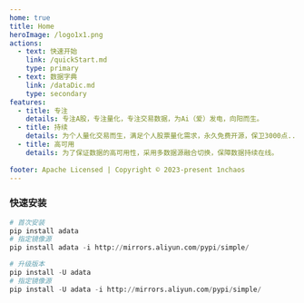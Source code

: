```yaml
---
home: true
title: Home
heroImage: /logo1x1.png
actions:
  - text: 快速开始
    link: /quickStart.md
    type: primary
  - text: 数据字典
    link: /dataDic.md
    type: secondary
features:
  - title: 专注
    details: 专注A股，专注量化，专注交易数据，为Ai（爱）发电，向阳而生。
  - title: 持续
    details: 为个人量化交易而生，满足个人股票量化需求，永久免费开源，保卫3000点......
  - title: 高可用
    details: 为了保证数据的高可用性，采用多数据源融合切换，保障数据持续在线。
    
footer: Apache Licensed | Copyright © 2023-present 1nchaos
---
```


### 快速安装

<CodeGroup>
  <CodeGroupItem title="python" active>

~~~python
# 首次安装
pip install adata
# 指定镜像源
pip install adata -i http://mirrors.aliyun.com/pypi/simple/

# 升级版本
pip install -U adata
# 指定镜像源
pip install -U adata -i http://mirrors.aliyun.com/pypi/simple/
~~~
  </CodeGroupItem>

</CodeGroup>